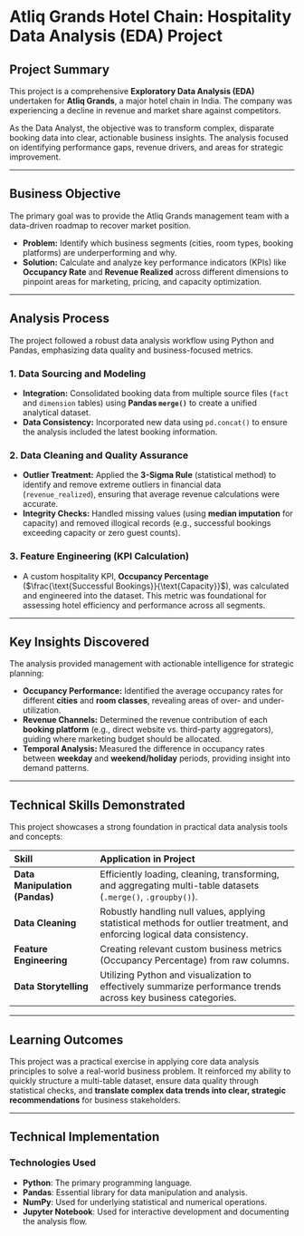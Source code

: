 # Atliq Grands Hotel Chain: Hospitality Data Analysis (EDA) Project

## Project Summary

This project is a comprehensive **Exploratory Data Analysis (EDA)** undertaken for **Atliq Grands**, a major hotel chain in India. The company was experiencing a decline in revenue and market share against competitors.

As the Data Analyst, the objective was to transform complex, disparate booking data into clear, actionable business insights. The analysis focused on identifying performance gaps, revenue drivers, and areas for strategic improvement.

***

## Business Objective

The primary goal was to provide the Atliq Grands management team with a data-driven roadmap to recover market position.

* **Problem:** Identify which business segments (cities, room types, booking platforms) are underperforming and why.
* **Solution:** Calculate and analyze key performance indicators (KPIs) like **Occupancy Rate** and **Revenue Realized** across different dimensions to pinpoint areas for marketing, pricing, and capacity optimization.

***

## Analysis Process

The project followed a robust data analysis workflow using Python and Pandas, emphasizing data quality and business-focused metrics.

### 1. Data Sourcing and Modeling
* **Integration:** Consolidated booking data from multiple source files (`fact` and `dimension` tables) using **Pandas `merge()`** to create a unified analytical dataset.
* **Data Consistency:** Incorporated new data using `pd.concat()` to ensure the analysis included the latest booking information.

### 2. Data Cleaning and Quality Assurance
* **Outlier Treatment:** Applied the **3-Sigma Rule** (statistical method) to identify and remove extreme outliers in financial data (`revenue_realized`), ensuring that average revenue calculations were accurate.
* **Integrity Checks:** Handled missing values (using **median imputation** for capacity) and removed illogical records (e.g., successful bookings exceeding capacity or zero guest counts).

### 3. Feature Engineering (KPI Calculation)
* A custom hospitality KPI, **Occupancy Percentage** ($\frac{\text{Successful Bookings}}{\text{Capacity}}$), was calculated and engineered into the dataset. This metric was foundational for assessing hotel efficiency and performance across all segments.

***

## Key Insights Discovered

The analysis provided management with actionable intelligence for strategic planning:

* **Occupancy Performance:** Identified the average occupancy rates for different **cities** and **room classes**, revealing areas of over- and under-utilization.
* **Revenue Channels:** Determined the revenue contribution of each **booking platform** (e.g., direct website vs. third-party aggregators), guiding where marketing budget should be allocated.
* **Temporal Analysis:** Measured the difference in occupancy rates between **weekday** and **weekend/holiday** periods, providing insight into demand patterns.

***

## Technical Skills Demonstrated

This project showcases a strong foundation in practical data analysis tools and concepts:

| Skill | Application in Project |
| :--- | :--- |
| **Data Manipulation (Pandas)** | Efficiently loading, cleaning, transforming, and aggregating multi-table datasets (`.merge()`, `.groupby()`). |
| **Data Cleaning** | Robustly handling null values, applying statistical methods for outlier treatment, and enforcing logical data consistency. |
| **Feature Engineering** | Creating relevant custom business metrics (Occupancy Percentage) from raw columns. |
| **Data Storytelling** | Utilizing Python and visualization to effectively summarize performance trends across key business categories. |

***

## Learning Outcomes

This project was a practical exercise in applying core data analysis principles to solve a real-world business problem. It reinforced my ability to quickly structure a multi-table dataset, ensure data quality through statistical checks, and **translate complex data trends into clear, strategic recommendations** for business stakeholders.

***

## Technical Implementation

### Technologies Used
* **Python**: The primary programming language.
* **Pandas**: Essential library for data manipulation and analysis.
* **NumPy**: Used for underlying statistical and numerical operations.
* **Jupyter Notebook**: Used for interactive development and documenting the analysis flow.

